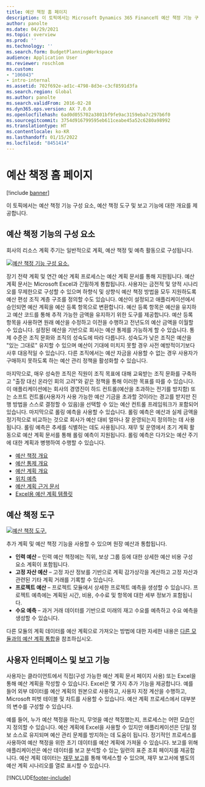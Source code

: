 ```yaml
---
title: 예산 책정 홈 페이지
description: 이 토픽에서는 Microsoft Dynamics 365 Finance의 예산 책정 기능 구성 요소, 예산 책정 도구 및 보고 기능에 대한 개요를 제공합니다.
author: panolte
ms.date: 04/29/2021
ms.topic: overview
ms.prod: ''
ms.technology: ''
ms.search.form: BudgetPlanningWorkspace
audience: Application User
ms.reviewer: roschlom
ms.custom:
- "106043"
- intro-internal
ms.assetid: 702f692e-ad1c-4798-8d3e-c3cf8591d3fa
ms.search.region: Global
ms.author: panolte
ms.search.validFrom: 2016-02-28
ms.dyn365.ops.version: AX 7.0.0
ms.openlocfilehash: 6ad0d055702a3801bf9fe9ac3159eba7c297b6f0
ms.sourcegitcommit: 3754d916799595eb611ceabe45a52c6280a98992
ms.translationtype: HT
ms.contentlocale: ko-KR
ms.lasthandoff: 01/15/2022
ms.locfileid: "8451414"
---
```

# <a name="budgeting-home-page"></a>예산 책정 홈 페이지

[!include [banner](../includes/banner.md)]

이 토픽에서는 예산 책정 기능 구성 요소, 예산 책정 도구 및 보고 기능에 대한 개요를 제공합니다. 

## <a name="components-of-budgeting-functionality"></a>예산 책정 기능의 구성 요소

회사의 리소스 계획 주기는 일반적으로 계획, 예산 책정 및 예측 활동으로 구성됩니다.

[![예산 책정 기능 구성 요소.](./media/budgeting-functionality-components.jpg)](./media/budgeting-functionality-components.jpg)

장기 전략 계획 및 연간 예산 계획 프로세스는 예산 계획 문서를 통해 지원됩니다. 예산 계획 문서는 Microsoft Excel과 긴밀하게 통합됩니다. 사용자는 금전적 및 양적 시나리오를 무제한으로 구성할 수 있으며 하향식 및 상향식 예산 책정 방법을 모두 지원하도록 예산 편성 조직 계층 구조를 정의할 수도 있습니다. 예산이 설정되고 애플리케이션에서 승인되면 예산 계획을 예산 등록 항목으로 변환합니다. 예산 등록 항목은 예산을 유지하고 예산 코드를 통해 추적 가능한 금액을 유지하기 위한 도구를 제공합니다. 예산 등록 항목을 사용하면 원래 예산을 수정하고 이전을 수행하고 전년도의 예산 금액을 이월할 수 있습니다. 설정된 예산을 기반으로 회사는 예산 통제를 가능하게 할 수 있습니다. 통제 수준은 조직 문화와 조직의 성숙도에 따라 다릅니다. 성숙도가 낮은 조직은 예산을 "있는 그대로" 유지할 수 있으며 예산이 기대에 미치지 못할 경우 사전 예방적이기보다 사후 대응적일 수 있습니다. 다른 조직에서는 예산 자금을 사용할 수 없는 경우 사용자가 구매하지 못하도록 하는 예산 관리 정책을 활성화할 수 있습니다.

마지막으로, 매우 성숙한 조직은 직원이 조직 목표에 대해 교육받는 조직 문화를 구축하고 "출장 대신 온라인 회의 고려"와 같은 정책을 통해 이러한 목표를 따를 수 있습니다. 이 애플리케이션에는 회사의 경영진이 하드 컨트롤(예산을 초과하는 전기를 방지함) 또는 소프트 컨트롤(사용자가 사용 가능한 예산 기금을 초과할 것이라는 경고를 받지만 진행 방법을 스스로 결정할 수 있음)을 선택할 수 있는 예산 컨트롤 프레임워크가 포함되어 있습니다. 마지막으로 롤링 예측을 사용할 수 있습니다. 롤링 예측은 예산과 실제 금액을 정기적으로 비교하는 것으로 회사가 예산 대비 얼마나 잘 운영되는지 정의하는 데 사용됩니다. 롤링 예측은 추세를 식별하는 데도 사용됩니다. 재무 및 운영에서 초기 계획 활동으로 예산 계획 문서를 통해 롤링 예측이 지원됩니다. 롤링 예측은 다가오는 예산 주기에 대한 계획과 병행하여 수행할 수 있습니다.

-   [예산 책정 개요](basic-budgeting-overview-configuration.md)
-   [예산 통제 개요](budget-control-overview-configuration.md)
-   [예산 계획 개요](budget-planning-overview-configuration.md)
-   [위치 예측](position-forecasting.md)
-   [예산 계획 근거 문서](budget-planning-justification-docs.md)
-   [Excel용 예산 계획 템플릿](budget-planning-excel-templates.md)

## <a name="budgeting-tools"></a>예산 책정 도구
[![예산 책정 도구.](./media/budgeting-tools.jpg)](./media/budgeting-tools.jpg) 

추가 계획 및 예산 책정 기능을 사용할 수 있으며 원장 예산과 통합됩니다.

-   **인력 예산** – 인력 예산 책정에는 직위, 보상 그룹 등에 대한 상세한 예산 비용 구성 요소 계획이 포함됩니다.
-   **고정 자산 예산** – 고정 자산 정보를 기반으로 계획 감가상각을 계산하고 고정 자산과 관련된 기타 계획 거래를 기록할 수 있습니다.
-   **프로젝트 예산** – 프로젝트 모듈에서 상세한 프로젝트 예측을 생성할 수 있습니다. 프로젝트 예측에는 계획된 시간, 비용, 수수료 및 항목에 대한 세부 정보가 포함됩니다.
-   **수요 예측** – 과거 거래 데이터를 기반으로 미래의 재고 수요를 예측하고 수요 예측을 생성할 수 있습니다.

다른 모듈의 계획 데이터를 예산 계획으로 가져오는 방법에 대한 자세한 내용은 [다른 모듈과의 예산 계획 통합](budget-planning-integration-other-modules.md)을 참조하십시오.

## <a name="user-interface-and-reporting-capabilities"></a>사용자 인터페이스 및 보고 기능
사용자는 클라이언트에서 직접(구성 가능한 예산 계획 문서 페이지 사용) 또는 Excel을 통해 예산 계획을 작성할 수 있습니다. Excel은 몇 가지 추가 기능을 제공합니다. 예를 들어 외부 데이터를 예산 계획의 원본으로 사용하고, 사용자 지정 계산을 수행하고, Microsoft 피벗 테이블 및 차트를 사용할 수 있습니다. 예산 계획 프로세스에서 대부분의 변수를 구성할 수 있습니다. 

예를 들어, 누가 예산 책정을 하는지, 무엇을 예산 책정했는지, 프로세스는 어떤 모습인지 정의할 수 있습니다. 예산 계획에 Excel을 사용할 수 있지만 애플리케이션은 단일 정보 소스로 유지되며 예산 관리 문제를 방지하는 데 도움이 됩니다. 정기적인 프로세스를 사용하여 예산 책정을 위한 초기 데이터를 예산 계획에 가져올 수 있습니다. 보고를 위해 애플리케이션은 예산 데이터를 보고 분석할 수 있는 일련의 표준 조회 페이지를 제공합니다. 예산 계획 데이터는 [재무 보고](../general-ledger/financial-reporting-getting-started.md)를 통해 액세스할 수 있으며, 재무 보고서에 별도의 예산 계획 시나리오를 열로 표시할 수 있습니다.








[!INCLUDE[footer-include](../../includes/footer-banner.md)]

